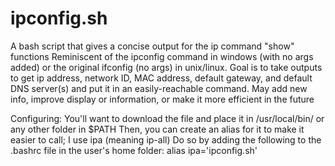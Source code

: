 # ipconfig.sh
A bash script that gives a concise output for the ip command "show" functions
Reminiscent of the ipconfig command in windows (with no args added) or the original ifconfig (no args) in unix/linux.
Goal is to take outputs to get ip address, network ID, MAC address, default gateway, and default DNS server(s) and put it in an easily-reachable command.
May add new info, improve display or information, or make it more efficient in the future

Configuring:
You'll want to download the file and place it in /usr/local/bin/ or any other folder in $PATH
Then, you can create an alias for it to make it easier to call; I use ipa (meaning ip-all)
  Do so by adding the following to the .bashrc file in the user's home folder:
            alias ipa='ipconfig.sh'

